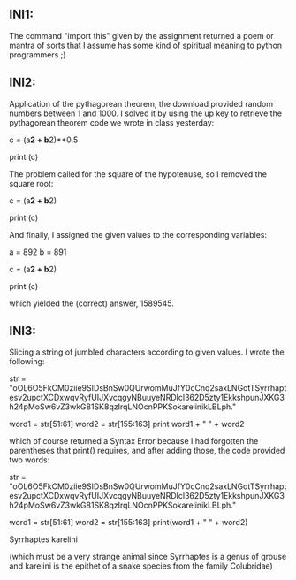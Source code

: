 ## INI1:

The command "import this" given by the assignment returned a poem
or mantra of sorts that I assume has some kind of spiritual meaning
to python programmers ;)

## INI2:

Application of the pythagorean theorem, the download provided random
numbers between 1 and 1000. I solved it by using the up key to retrieve
the pythagorean theorem code we wrote in class yesterday:

c = (a**2 + b**2)**0.5

print (c)

The problem called for the square of the hypotenuse, so I removed the
square root:

c = (a**2 + b**2)

print (c)

And finally, I assigned the given values to the corresponding variables:

a = 892
b = 891

c = (a**2 + b**2)

print (c)

which yielded the (correct) answer, 1589545.

## INI3:

Slicing a string of jumbled characters according to given values. I wrote
the following:

str = "oOL6O5FkCM0ziie9SIDsBnSw0QUrwomMuJfY0cCnq2saxLNGotTSyrrhaptesv2upctXCDxwqvRyfUIJXvcqgyNBuuyeNRDIcl362D5zty1EkkshpunJXKG3h24pMoSw6vZ3wkG81SK8qzIrqLNOcnPPKSokarelinikLBLph."

word1 = str[51:61]
word2 = str[155:163]
print word1 + " " + word2

which of course returned a Syntax Error because I had forgotten the
parentheses that print() requires, and after adding those, the code
provided two words:

str = "oOL6O5FkCM0ziie9SIDsBnSw0QUrwomMuJfY0cCnq2saxLNGotTSyrrhaptesv2upctXCDxwqvRyfUIJXvcqgyNBuuyeNRDIcl362D5zty1EkkshpunJXKG3h24pMoSw6vZ3wkG81SK8qzIrqLNOcnPPKSokarelinikLBLph."

word1 = str[51:61]
word2 = str[155:163]
print(word1 + " " + word2)

Syrrhaptes karelini

(which must be a very strange animal since Syrrhaptes is a genus of
grouse and karelini is the epithet of a snake species from the family 
Colubridae)


